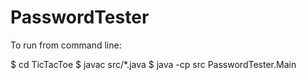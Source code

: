 # PasswordTester

To run from command line:

$ cd TicTacToe
$ javac src/*.java
$ java -cp src PasswordTester.Main
